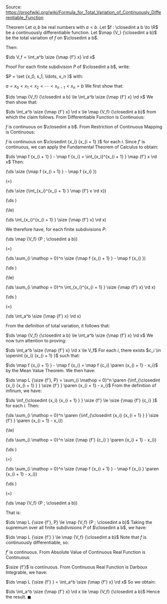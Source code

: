 # 

Source: https://proofwiki.org/wiki/Formula_for_Total_Variation_of_Continuously_Differentiable_Function

Theorem
Let $a, b$ be real numbers with $a < b$.
Let $f : \closedint a b \to \R$ be a continuously differentiable function.
Let $\map {V_} {\closedint a b}$ be the total variation of $f$ on $\closedint a b$.

Then:

$\ds V_f = \int_a^b \size {\map {f'} x} \rd x$


Proof
For each finite subdivision $P$ of $\closedint a b$, write: 

$P = \set {x_0, x_1, \ldots, x_n }$
with:

$a = x_0 < x_1 < x_2 < \cdots < x_{n - 1} < x_n = b$
We first show that: 

$\ds \map {V_f} {\closedint a b} \le \int_a^b \size {\map {f'} x} \rd x$
We then show that: 

$\ds \int_a^b \size {\map {f'} x} \rd x \le \map {V_f} {\closedint a b}$
from which the claim follows.
From Differentiable Function is Continuous: 

$f$ is continuous on $\closedint a b$.
From Restriction of Continuous Mapping is Continuous:

$f$ is continuous on $\closedint {x_i} {x_{i + 1} }$ for each $i$.
Since $f'$ is continuous, we can apply the Fundamental Theorem of Calculus to obtain:

$\ds \map f {x_{i + 1} } - \map f {x_i} = \int_{x_i}^{x_{i + 1} } \map {f'} x \rd x$
Then:














\(\ds \size {\map f {x_{i + 1} } - \map f {x_i} }\)

\(=\)







\(\ds \size {\int_{x_i}^{x_{i + 1} } \map {f'} x \rd x}\)




















\(\ds \)

\(\le\)







\(\ds \int_{x_i}^{x_{i + 1} } \size {\map {f'} x} \rd x\)









We therefore have, for each finite subdivisions $P$:














\(\ds \map {V_f} {P ; \closedint a b}\)

\(=\)







\(\ds \sum_{i \mathop = 0}^n \size {\map f {x_{i + 1} } - \map f {x_i} }\)




















\(\ds \)

\(\le\)







\(\ds \sum_{i \mathop = 0}^n \int_{x_i}^{x_{i + 1} } \size {\map {f'} x} \rd x\)




















\(\ds \)

\(=\)







\(\ds \int_a^b \size {\map {f'} x} \rd x\)









From the definition of total variation, it follows that: 

$\ds \map {V_f} {\closedint a b} \le \int_a^b \size {\map {f'} x} \rd x$
We now turn attention to proving:

$\ds \int_a^b \size {\map {f'} x} \rd x \le V_f$
For each $i$, there exists $c_i \in \openint {x_i} {x_{i + 1} }$ such that: 

$\ds \map f {x_{i + 1} } - \map f {x_i} = \map f {c_i} \paren {x_{i + 1} - x_i}$
by the Mean Value Theorem.
We then have: 

$\ds \map L {\size {f'}, P} = \sum_{i \mathop = 0}^n \paren {\inf_{\closedint {x_i} {x_{i + 1} } } \size {f'} } \paren {x_{i + 1} - x_i}$
From the definition of infinum, we have: 

$\ds \inf_{\closedint {x_i} {x_{i + 1} } } \size {f'} \le \size {\map {f'} {c_i} }$
for each $i$. 
Then: 














\(\ds \sum_{i \mathop = 0}^n \paren {\inf_{\closedint {x_i} {x_{i + 1} } } \size {f'} } \paren {x_{i + 1} - x_i}\)

\(\le\)







\(\ds \sum_{i \mathop = 0}^n \size {\map {f'} {c_i} } \paren {x_{i + 1} - x_i}\)




















\(\ds \)

\(=\)







\(\ds \sum_{i \mathop = 0}^n \size {\map f {x_{i + 1} } - \map f {x_i} } \paren {x_{i + 1} - x_i}\)




















\(\ds \)

\(=\)







\(\ds \map {V_f} {P ; \closedint a b}\)









That is:

$\ds \map L {\size {f'}, P} \le \map {V_f} {P ; \closedint a b}$
Taking the supremum over all finite subdivisions $P$ of $\closedint a b$, we have: 

$\ds \map L {\size {f'} } \le \map {V_f} {\closedint a b}$
Note that $f$ is continuously differentiable, so:

$f'$ is continuous.
From Absolute Value of Continuous Real Function is Continuous:

$\size {f'}$ is continuous.
From Continuous Real Function is Darboux Integrable, we have: 

$\ds \map L {\size {f'} } = \int_a^b \size {\map {f'} x} \rd x$
So we obtain: 

$\ds \int_a^b \size {\map {f'} x} \rd x \le \map {V_f} {\closedint a b}$
Hence the result.
$\blacksquare$





